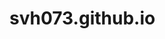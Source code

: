 # svh073.github.io
<head> 
 <style>
 {
  background: url ("gaming setup.png");
  }  
  </style>
</head>
<body>
 
</body>

